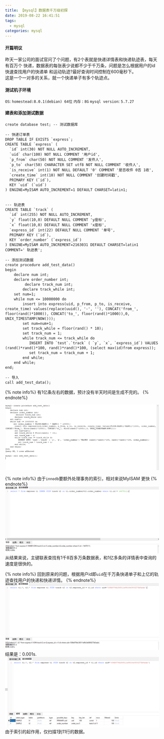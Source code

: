 ```yaml
---
title: 【mysql】数据表千万级初探
date: 2019-08-22 16:41:51
tags:
  - mysql
categories: mysql  
---
```


#### 开篇明议 
  昨天一家公司的面试官问了个问题，有2个表就是快递详情表和快递轨迹表，每天有百万个
快递，数据表的每张表少说都不少于千万条，问题是怎么根据用户的id快速查找用户的快递单
和运动轨迹?最好查询时间控制在600毫秒下。  
  这是一个一对多的关系，就一个快递单子有多个轨迹点。 

#### 测试机子环境
`OS`: `homestead:8.0.1(debian) 64位`
`内存` : `8G`
`mysql version`:  `5.7.27`

<!--more-->

#### 建表和添加测试数据

``` mysql 
create database test; -- 测试数据库

-- 快递订单表
DROP TABLE IF EXISTS `express`;
CREATE TABLE `express` (
  `id` int(30) NOT NULL AUTO_INCREMENT,
  `uid` char(100) NOT NULL COMMENT '用户id',
  `p_from` char(50) NOT NULL COMMENT '发件人',
  `p_to` char(50) CHARACTER SET utf8 NOT NULL COMMENT '收件人',
  `is_receive` int(1) NOT NULL DEFAULT '0' COMMENT '是否收件 0否 1收',
  `create_time` int(10) NOT NULL COMMENT '创建时间戳',
  PRIMARY KEY (`id`),
  KEY `uid` (`uid`)
) ENGINE=MyISAM AUTO_INCREMENT=1 DEFAULT CHARSET=latin1;


--- 轨迹表
CREATE TABLE `track` (
  `id` int(255) NOT NULL AUTO_INCREMENT,
  `y` float(10,0) DEFAULT NULL COMMENT 'y座标',
  `x` float(10,0) DEFAULT NULL COMMENT 'x座标',
  `express_id` int(22) DEFAULT NULL COMMENT '单号',
  PRIMARY KEY (`id`),
  KEY `order_number` (`express_id`)
) ENGINE=MyISAM AUTO_INCREMENT=2163031 DEFAULT CHARSET=latin1 COMMENT=' 轨迹表';
 
-- 添加测试数据 
create procedure add_test_data()
begin
    declare num int;
    declare order_number int;
         declare track_num int;
        declare track_while int;
    set num=1;
    while num <= 10000000 do
        insert into express(uid, p_from, p_to, is_receive, create_time) values(replace(uuid(), '-', ''), CONCAT('from_', floor(rand()*1000)), CONCAT('to_', floor(rand()*1000)),0, UNIX_TIMESTAMP(NOW()));
        set num=num+1;
        set track_while = floor(rand() * 10);
        set track_num = 1;
        while track_num <= track_while do
           INSERT INTO `test`.`track` ( `y`, `x`, `express_id`) VALUES (rand()*rand()*100, rand()*rand()*100, (select max(id)from express));
           set track_num = track_num + 1;
        end while;
    end while;
end;

-- 导入
call add_test_data();

```
{% note info%}
有1亿条左右的数据，预计没有半天时间是生成不完的。
{% endnote%}

![](/images/1566528906.png)

{% note info%}
由于`innodb`要额外处理事务的索引，相对来说MyISAM 更快
{% endnote%}
![](/images/20190823124751.png)
从结果来说，主键联表查找有1千8百多万条数据表，和1亿多条的详情表中查询的速度是很快的。


{% note info%}
回到原来的问题，根据用户id即`uid`在千万条快递单子和上亿的轨迹查找用户的快递和快递详情。
{% endnote%}
![](/images/20190823133353.png)
结果是：0.001s.
![](/images/20190823134028.png)
由于索引的起作用，仅扫描1到11行的数据。


